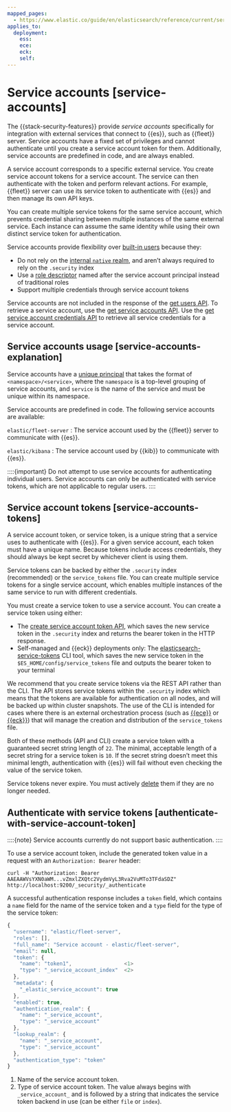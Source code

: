 ```yaml
---
mapped_pages:
  - https://www.elastic.co/guide/en/elasticsearch/reference/current/service-accounts.html
applies_to:
  deployment:
    ess:
    ece:
    eck:
    self:
---
```


# Service accounts [service-accounts]

The {{stack-security-features}} provide *service accounts* specifically for integration with external services that connect to {{es}}, such as {{fleet}} server. Service accounts have a fixed set of privileges and cannot authenticate until you create a service account token for them. Additionally, service accounts are predefined in code, and are always enabled.

A service account corresponds to a specific external service. You create service account tokens for a service account. The service can then authenticate with the token and perform relevant actions. For example, {{fleet}} server can use its service token to authenticate with {{es}} and then manage its own API keys.

You can create multiple service tokens for the same service account, which prevents credential sharing between multiple instances of the same external service. Each instance can assume the same identity while using their own distinct service token for authentication.

Service accounts provide flexibility over [built-in users](built-in-users.md) because they:

* Do not rely on the [internal `native` realm](native.md), and aren’t always required to rely on the `.security` index
* Use a [role descriptor](https://www.elastic.co/docs/api/doc/elasticsearch/operation/operation-security-create-api-key) named after the service account principal instead of traditional roles
* Support multiple credentials through service account tokens

Service accounts are not included in the response of the [get users API](https://www.elastic.co/docs/api/doc/elasticsearch/operation/operation-security-get-user). To retrieve a service account, use the [get service accounts API](https://www.elastic.co/docs/api/doc/elasticsearch/operation/operation-security-get-service-accounts). Use the [get service account credentials API](https://www.elastic.co/docs/api/doc/elasticsearch/operation/operation-security-get-service-credentials) to retrieve all service credentials for a service account.


## Service accounts usage [service-accounts-explanation]

Service accounts have a [unique principal](https://www.elastic.co/docs/api/doc/elasticsearch/operation/operation-security-get-service-accounts#security-api-get-service-accounts-path-params) that takes the format of `<namespace>/<service>`, where the `namespace` is a top-level grouping of service accounts, and `service` is the name of the service and must be unique within its namespace.

Service accounts are predefined in code. The following service accounts are available:

`elastic/fleet-server`
:   The service account used by the {{fleet}} server to communicate with {{es}}.

`elastic/kibana`
:   The service account used by {{kib}} to communicate with {{es}}.

::::{important}
Do not attempt to use service accounts for authenticating individual users. Service accounts can only be authenticated with service tokens, which are not applicable to regular users.
::::



## Service account tokens [service-accounts-tokens]

A service account token, or service token, is a unique string that a service uses to authenticate with {{es}}. For a given service account, each token must have a unique name. Because tokens include access credentials, they should always be kept secret by whichever client is using them.

Service tokens can be backed by either the `.security` index (recommended) or the `service_tokens` file. You can create multiple service tokens for a single service account, which enables multiple instances of the same service to run with different credentials.

You must create a service token to use a service account. You can create a service token using either:

* The [create service account token API](https://www.elastic.co/docs/api/doc/elasticsearch/operation/operation-security-create-service-token), which saves the new service token in the `.security` index and returns the bearer token in the HTTP response.
* Self-managed and {{eck}} deployments only: The [elasticsearch-service-tokens](elasticsearch://reference/elasticsearch/command-line-tools/service-tokens-command.md) CLI tool, which saves the new service token in the `$ES_HOME/config/service_tokens` file and outputs the bearer token to your terminal

We recommend that you create service tokens via the REST API rather than the CLI. The API stores service tokens within the `.security` index which means that the tokens are available for authentication on all nodes, and will be backed up within cluster snapshots. The use of the CLI is intended for cases where there is an external orchestration process (such as [{{ece}}](https://www.elastic.co/guide/en/cloud-enterprise/current) or [{{eck}}](https://www.elastic.co/guide/en/cloud-on-k8s/current)) that will manage the creation and distribution of the `service_tokens` file.

Both of these methods (API and CLI) create a service token with a guaranteed secret string length of `22`. The minimal, acceptable length of a secret string for a service token is `10`. If the secret string doesn’t meet this minimal length, authentication with {{es}} will fail without even checking the value of the service token.

Service tokens never expire. You must actively [delete](https://www.elastic.co/docs/api/doc/elasticsearch/operation/operation-security-delete-service-token) them if they are no longer needed.


## Authenticate with service tokens [authenticate-with-service-account-token]

::::{note}
Service accounts currently do not support basic authentication.
::::


To use a service account token, include the generated token value in a request with an `Authorization: Bearer` header:

```shell
curl -H "Authorization: Bearer AAEAAWVsYXN0aWM...vZmxlZXQtc2VydmVyL3Rva2VuMTo3TFdaSDZ" http://localhost:9200/_security/_authenticate
```

A successful authentication response includes a `token` field, which contains a `name` field for the name of the service token and a `type` field for the type of the service token:

```js
{
  "username": "elastic/fleet-server",
  "roles": [],
  "full_name": "Service account - elastic/fleet-server",
  "email": null,
  "token": {
    "name": "token1",                 <1>
    "type": "_service_account_index"  <2>
  },
  "metadata": {
    "_elastic_service_account": true
  },
  "enabled": true,
  "authentication_realm": {
    "name": "_service_account",
    "type": "_service_account"
  },
  "lookup_realm": {
    "name": "_service_account",
    "type": "_service_account"
  },
  "authentication_type": "token"
}
```

1. Name of the service account token.
2. Type of service account token. The value always begins with `_service_account_` and is followed by a string that indicates the service token backend in use (can be either `file` or `index`).


